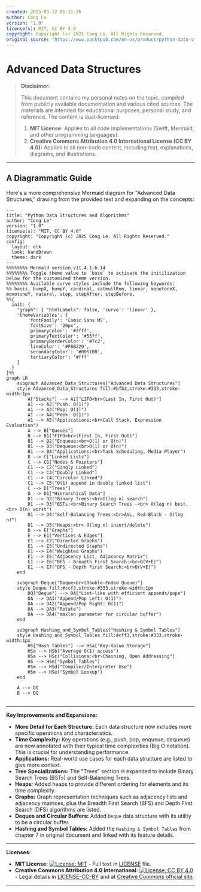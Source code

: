 ```yaml
---
created: 2025-03-12 05:31:26
author: Cong Le
version: "1.0"
license(s): MIT, CC BY 4.0
copyright: Copyright (c) 2025 Cong Le. All Rights Reserved.
original source: "https://www.packtpub.com/en-us/product/python-data-structures-and-algorithms-9781786467355"
---
```




# Advanced Data Structures
> **Disclaimer:**
>
> This document contains my personal notes on the topic,
> compiled from publicly available documentation and various cited sources.
> The materials are intended for educational purposes, personal study, and reference.
> The content is dual-licensed:
> 1. **MIT License:** Applies to all code implementations (Swift, Mermaid, and other programming languages).
> 2. **Creative Commons Attribution 4.0 International License (CC BY 4.0):** Applies to all non-code content, including text, explanations, diagrams, and illustrations.
---


## A Diagrammatic Guide 



Here's a more comprehensive Mermaid diagram for "Advanced Data Structures," drawing from the provided text and expanding on the concepts:

```mermaid
---
title: "Python Data Structures and Algorithms"
author: "Cong Le"
version: "1.0"
license(s): "MIT, CC BY 4.0"
copyright: "Copyright (c) 2025 Cong Le. All Rights Reserved."
config:
  layout: elk
  look: handDrawn
  theme: dark
---
%%%%%%%% Mermaid version v11.4.1-b.14
%%%%%%%% Toggle theme value to `base` to activate the initilization below for the customized theme version.
%%%%%%%% Available curve styles include the following keywords:
%% basis, bumpX, bumpY, cardinal, catmullRom, linear, monotoneX, monotoneY, natural, step, stepAfter, stepBefore.
%%{
  init: {
    "graph": { "htmlLabels": false, 'curve': 'linear' },
    'themeVariables': {
        'fontFamily': 'Comic Sans MS',
        'fontSize': '20px',
        'primaryColor': '#ffff',
        'primaryTextColor': '#55ff',
        'primaryBorderColor': '#7c2',
        'lineColor': '#F8B229',
        'secondaryColor': '#006100',
        'tertiaryColor': '#fff'
    }
  }
}%%
graph LR
    subgraph Advanced_Data_Structures["Advanced Data Structures"]
    style Advanced_Data_Structures fill:#bfb3,stroke:#333,stroke-width:1px
        A["Stacks"] --> A1["LIFO<br>(Last In, First Out)"]
        A1 --> A2("Push: O(1)")
        A1 --> A3("Pop: O(1)")
        A1 --> A4("Peek: O(1)")
        A1 --> A5("Applications:<br>Call Stack, Expression Evaluation")
        A --> B["Queues"]
        B --> B1["FIFO<br>(First In, First Out)"]
        B1 --> B2("Enqueue:<br>O(1) or O(n)")
        B1 --> B3("Dequeue:<br>O(1) or O(n)")
        B1 --> B4("Applications:<br>Task Scheduling, Media Player")
        B --> C["Linked Lists"]
        C --> C1["Nodes & Pointers"]
        C1 --> C2("Singly Linked")
        C1 --> C3("Doubly Linked")
        C1 --> C4("Circular Linked")
        C1 --> C5("O(1) append in doubly linked list")
        C --> D["Trees"]
        D --> D1["Hierarchical Data"]
        D1 --> D2("Binary Trees:<br>O(log n) search")
        D1 --> D3("BSTs:<br>Binary Search Trees -<br> O(log n) best,<br> O(n) worst")
        D1 --> D4("Self-Balancing Trees:<br>AVL, Red-Black - O(log n)")
        D1 --> D5("Heaps:<br> O(log n) insert/delete")
        D --> E["Graphs"]
        E --> E1["Vertices & Edges"]
        E1 --> E2("Directed Graphs")
        E1 --> E3("Undirected Graphs")
        E1 --> E4("Weighted Graphs")
        E1 --> E5("Adjacency List, Adjacency Matrix")
        E1 --> E6("BFS - Breadth First Search:<br>O(V+E)")
        E1 --> E7("DFS - Depth First Search:<br>O(V+E)")
    end
    
    subgraph Deque["Deque<br>(Double-Ended Queue)"]
    style Deque fill:#ccf3,stroke:#333,stroke-width:1px
        DQ["Deque"] --> DA["List-like with efficient appends/pops"]
        DA --> DA1("Append/Pop Left: O(1)")
        DA --> DA2("Append/Pop Right: O(1)")
        DA --> DA3("Rotate")
        DA --> DA4("maxlen parameter for circular buffer")
    end

    subgraph Hashing_and_Symbol_Tables["Hashing & Symbol Tables"]
    style Hashing_and_Symbol_Tables fill:#cff3,stroke:#333,stroke-width:1px
        HS["Hash Tables"] --> HSa["Key-Value Storage"]
        HSa --> HSb("Average O(1) access")
        HSa --> HSc("Collisions:<br>Chaining, Open Addressing")
        HS --> HSm["Symbol Tables"]
        HSm --> HSd("Compiler/Interpreter Use")
        HSm --> HSe("Symbol Lookup")
    end
    
    A --> DQ
    B --> DQ
    
```


----

**Key Improvements and Expansions:**

*   **More Detail for Each Structure:** Each data structure now includes more specific operations and characteristics.
*   **Time Complexity:** Key operations (e.g., push, pop, enqueue, dequeue) are now annotated with their typical time complexities (Big O notation).  This is crucial for understanding performance.
*   **Applications:** Real-world use cases for each data structure are listed to give more context.
*   **Tree Specializations:**  The "Trees" section is expanded to include Binary Search Trees (BSTs) and Self-Balancing Trees.
*    **Heaps**: Added heaps to provide different ordering for elements and its time complexity.
*   **Graphs:** Graph representation techniques such as adjacency lists and adjacency matrices, plus the Breadth First Search (BFS) and Depth First Search (DFS) algorithms are listed.
*   **Deques and Circular Buffers:** Added `Deque` data structure with its utility to be a circular buffer.
*   **Hashing and Symbol Tables:** Added the `Hashing & Symbol Tables` from chapter 7 in original document and linked with its feature details.




---
**Licenses:**

- **MIT License:**  [![License: MIT](https://img.shields.io/badge/License-MIT-yellow.svg)](LICENSE) - Full text in [LICENSE](LICENSE) file.
- **Creative Commons Attribution 4.0 International:** [![License: CC BY 4.0](https://licensebuttons.net/l/by/4.0/88x31.png)](LICENSE-CC-BY) - Legal details in [LICENSE-CC-BY](LICENSE-CC-BY) and at [Creative Commons official site](http://creativecommons.org/licenses/by/4.0/).

---